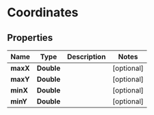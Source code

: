 

# Coordinates


## Properties

| Name | Type | Description | Notes |
|------------ | ------------- | ------------- | -------------|
|**maxX** | **Double** |  |  [optional] |
|**maxY** | **Double** |  |  [optional] |
|**minX** | **Double** |  |  [optional] |
|**minY** | **Double** |  |  [optional] |



